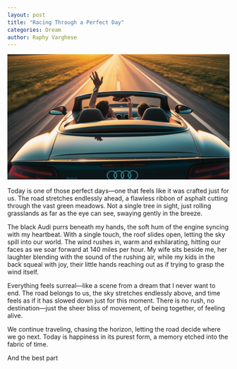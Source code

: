 ```yaml
---
layout: post
title: "Racing Through a Perfect Day"
categories: Dream
author: Raphy Varghese
---
```


![Deep shade green water](assets/images/posts/FEB02-01.jpg)

Today is one of those perfect days—one that feels like it was crafted just for us. The road stretches endlessly ahead, a flawless ribbon of asphalt cutting through the vast green meadows. Not a single tree in sight, just rolling grasslands as far as the eye can see, swaying gently in the breeze.

The black Audi purrs beneath my hands, the soft hum of the engine syncing with my heartbeat. With a single touch, the roof slides open, letting the sky spill into our world. The wind rushes in, warm and exhilarating, hitting our faces as we soar forward at 140 miles per hour. My wife sits beside me, her laughter blending with the sound of the rushing air, while my kids in the back squeal with joy, their little hands reaching out as if trying to grasp the wind itself.

Everything feels surreal—like a scene from a dream that I never want to end. The road belongs to us, the sky stretches endlessly above, and time feels as if it has slowed down just for this moment. There is no rush, no destination—just the sheer bliss of movement, of being together, of feeling alive.

We continue traveling, chasing the horizon, letting the road decide where we go next. Today is happiness in its purest form, a memory etched into the fabric of time.

And the best part
